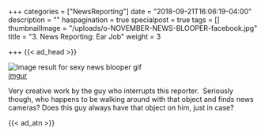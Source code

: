 +++
categories = ["NewsReporting"]
date = "2018-09-21T16:06:19-04:00"
description = ""
haspagination = true
specialpost = true
tags = []
thumbnailImage = "/uploads/o-NOVEMBER-NEWS-BLOOPER-facebook.jpg"
title = "3. News Reporting: Ear Job"
weight = 3

+++
{{< ad_head >}}

![Image result for sexy news blooper gif](https://i.imgur.com/XinfjWE.gif)  
[imgur](https://imgur.com/gallery/2oKVL)

Very creative work by the guy who interrupts this reporter.  Seriously though, who happens to be walking around with that object and finds news cameras? Does this guy always have that object on him, just in case?

{{< ad_atn >}}
